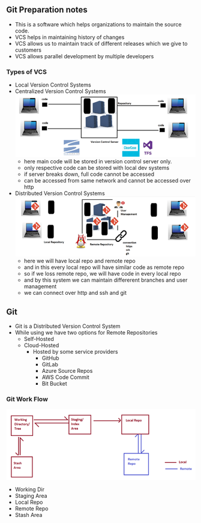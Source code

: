 Git Preparation notes
---------------------
* This is a software which helps organizations to maintain the source code.
* VCS helps in maintaining history of changes
* VCS allows us to maintain track of different releases which we give to customers
* VCS allows parallel development by multiple developers
### Types of VCS
  * Local Version Control Systems
  * Centralized Version Control Systems
  ![preview](Images/git1.png)
    * here main code will be stored in version control server only.
    * only respective code can be stored with local dev systems
    * if server breaks down, full code cannot be accessed 
    * can be accessed from same network and cannot be accessed over http
  * Distributed Version Control Systems
  ![preview](Images/git2.png)
    * here we will have local repo and remote repo
    * and in this every local repo will have similar code as remote repo
    * so if we loss remote repo, we will have code in every local repo
    * and by this system we can maintain differerent branches and user management
    * we can connect over http and ssh and git
## Git
* Git is a Distributed Version Control System
* While using we have two options for Remote Repositories
  * Self-Hosted
  * Cloud-Hosted
    * Hosted by some service providers
      * GitHub
      * GitLab
      * Azure Source Repos
      * AWS Code Commit
      * Bit Bucket
### Git Work Flow
![preview](Images/git3.png)
* Working Dir
* Staging Area
* Local Repo
* Remote Repo
* Stash Area